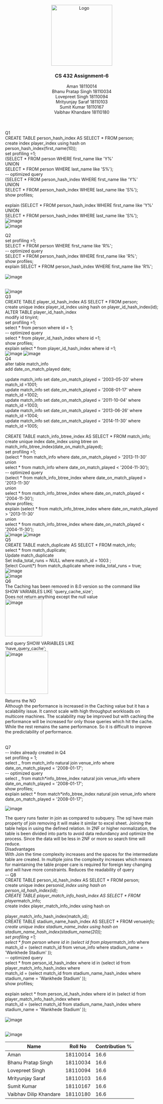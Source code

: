 <!-- PROJECT LOGO -->
<br />
<div align="center">
  <a href="https://github.com/othneildrew/Best-README-Template">
    <img src="https://upload.wikimedia.org/wikipedia/en/thumb/a/a2/IIT_Gandhinagar_Logo.svg/220px-IIT_Gandhinagar_Logo.svg.png" alt="Logo" width="200" height="200">
  </a>

  <h3 align="center">CS 432 Assignment-6</h3>
<div style="list-style: none;">
    <div>Aman 18110014</div>
    <div>Bhanu Pratap Singh 18110034</div>
    <div>Lovepreet Singh 18110094</div>
    <div>Mrityunjay Saraf 18110103</div>
    <div>Sumit Kumar 18110167</div>
    <div>Vaibhav Khandare 18110180</div>
  </div></div>
  <br/>

<br/>
<br/>
Q1
<br/>
CREATE TABLE person_hash_index AS SELECT * FROM person; <br/>
create index player_index using hash on person_hash_index(first_name(10)); <br/>
set profiling =1;  <br/>
(SELECT * FROM person WHERE first_name like 'Y%' <br/>
UNION <br/>
SELECT * FROM person WHERE last_name like 'S%'); <br/>
-- optimized query <br/>
(SELECT * FROM person_hash_index WHERE first_name like 'Y%' <br/>
UNION <br/>
SELECT * FROM person_hash_index WHERE last_name like 'S%'); <br/>
show profiles; <br/>
 <br/>
explain (SELECT * FROM person_hash_index WHERE first_name like 'Y%' <br/>
UNION <br/>
SELECT * FROM person_hash_index WHERE last_name like 'S%');
 <br/>

 <img alt="image" src="https://user-images.githubusercontent.com/94688048/163728647-2a57fcc4-9e6d-4be1-b31e-1409312e3022.jpg">
 <br/>

 <img alt="image" src="https://user-images.githubusercontent.com/94688048/163728648-9bfb6461-156e-47ec-9d2f-8a3deb9a9a6d.jpg">

 <br/>
 
Q2 <br/>
set profiling =1;  <br/>
SELECT * FROM person WHERE first_name like 'R%'; <br/>
-- optimized query <br/>
SELECT * FROM person_hash_index WHERE first_name like 'R%'; <br/>
show profiles; <br/>
explain SELECT * FROM person_hash_index WHERE first_name like 'R%'; <br/>
 <br/>
 <img alt="image" src="https://user-images.githubusercontent.com/94688048/163728661-f4fe20bd-8987-4b80-9e95-035fc28ef3ea.jpg">
 
 <br/>

 <img alt="image" src="https://user-images.githubusercontent.com/94688048/163728667-d45cdfd7-a2db-4c11-84c9-18f2246b0c95.jpg">

<br/>
Q3 <br/>
CREATE TABLE player_id_hash_index AS SELECT * FROM person; <br/>
create unique index player_id_index using hash on player_id_hash_index(id); <br/>
ALTER TABLE player_id_hash_index <br/>
modify id tinyint; <br/>
set profiling =1; <br/>
select * from person where id = 1; <br/>
-- optimized query <br/>
select * from player_id_hash_index where id =1; <br/>
show profiles; <br/>
explain select * from player_id_hash_index where id =1; <br/>
<img alt="image" src="https://user-images.githubusercontent.com/94688048/163728677-f7b1aa89-4aa0-4122-b088-e6844d0ee650.jpg">

 <img alt="image" src="https://user-images.githubusercontent.com/94688048/163728682-b3cccfcf-c689-4db7-95e0-f811bbeffa4f.jpg">

 <br/>
Q4 <br/>
alter table match_info <br/>
add date_on_match_played date; <br/>
 <br/>
update match_info set date_on_match_played = '2003-05-20' where match_id =1001; <br/>
update match_info set date_on_match_played = '2008-01-17' where match_id =1002; <br/>
update match_info set date_on_match_played = '2011-10-04' where match_id =1003; <br/>
update match_info set date_on_match_played = '2013-06-26' where match_id =1004; <br/>
update match_info set date_on_match_played = '2014-11-30' where match_id =1005; <br/>
 <br/>
CREATE TABLE match_info_btree_index AS SELECT * FROM match_info; <br/>
create unique index date_index using btree on  <br/>match_info_btree_index(date_on_match_played); <br/>
set profiling =1; <br/>
(select * from match_info where date_on_match_played > '2013-11-30'  <br/>
union  <br/>
select * from match_info where date_on_match_played < '2004-11-30'); <br/>
-- optimized query <br/>
(select * from match_info_btree_index where date_on_match_played > '2013-11-30' <br/>
union <br/>
select * from match_info_btree_index where date_on_match_played < '2004-11-30'); <br/>
show profiles; <br/>
explain (select * from match_info_btree_index where date_on_match_played > '2013-11-30' <br/>
union <br/>
select * from match_info_btree_index where date_on_match_played < '2004-11-30'); <br/>
<img alt="image" src="https://user-images.githubusercontent.com/94688048/163728270-05872617-bfa1-499a-b13f-d2627ec5b741.jpg">

<img alt="image" src="https://user-images.githubusercontent.com/94688048/163728278-5dcfb79c-8818-45c9-bb22-de0f447d32d4.jpg">

<br/>
Q5 <br/>
CREATE TABLE match_duplicate AS SELECT * FROM match_info; <br/>
select * from match_duplicate; <br/>
Update match_duplicate <br/>
Set india_total_runs = NULL where match_id = 1003 ; <br/>
Select Count(*) from match_duplicate where india_total_runs = true; <br/>
<img alt="image" src="https://user-images.githubusercontent.com/94688048/163728545-3f9b5f1a-141a-4a83-b3b3-07ba17245848.jpg">
 <br/>
 <img alt="image" src="https://user-images.githubusercontent.com/94688048/163728691-b3e35c57-cede-452b-87a2-f6473991f804.jpg">

 <br/>
 Q6 <br/>
The Caching has been removed in 8.0 version so the command like  <br/>
SHOW VARIABLES LIKE 'query_cache_size'; <br/>
Does not return anything except the null value<br/>
<img width="122" alt="image" src="https://user-images.githubusercontent.com/94688048/163728845-5ac7bf25-8fd9-47f2-9cd0-1577a36e1270.png">

and query SHOW VARIABLES LIKE <br/>'have_query_cache'; <br/><img width="141" alt="image" src="https://user-images.githubusercontent.com/94688048/163728867-5d7d70e5-bdbf-4ef1-ac41-e1ae3eeb4157.png">

Returns the NO <br/>
Although the performance is increased in the Caching value but it has a scalability issue. It cannot scale with high throughput workloads on multicore machines. The scalability may be improved but with caching the performance will be increased for only those queries which hit the cache. While the rest remains the same performance. So it is difficult to improve the predictability of performance. <br/>
<br/>
<br/>
Q7 <br/>
-- index already created in Q4 <br/>
set profiling = 1; <br/>
select _ from match_info natural join venue_info where date_on_match_played = '2008-01-17'; <br/>
-- optimized query <br/>
select _ from match*info_btree_index natural join venue_info where date_on_match_played = '2008-01-17'; <br/>
show profiles; <br/>
explain select * from match\*info_btree_index natural join venue_info where <br/>date_on_match_played = '2008-01-17';
<br/>

 <img alt="image" src="https://user-images.githubusercontent.com/94688048/163728557-b0d148cf-4e4f-4afb-8d08-e80cd91a6b55.jpg">

<br/>

The query runs faster in join as compared to subquery. The sql have main property of join removing it will make it similar to excel sheet. Joining the table helps in using the defined relation. In 2NF or higher normalization, the table is been divided into parts to avoid data redundancy and optimize the process. Since the data will be less in 2NF or more so search time will reduce. <br/>
Disadvantages <br/>
With Join the time complexity increases and the spaces for the intermediate table are created. In multiple joins the complexity increases which means for maintaining the table proper care is required for foreign key changing and will have more constraints. Reduces the readability of query <br/>
-- Q8
<br/>
CREATE TABLE person_id_hash_index AS SELECT * FROM person; <br/>
create unique index person*id_index using hash on person_id_hash_index(id); <br/>
CREATE TABLE player_match_info_hash_index AS SELECT * FROM player*match_info; <br/>
create index player_match_info_index using hash on <br/> <br/>player_match_info_hash_index(match_id); <br/>
CREATE TABLE stadium_name_hash_index AS SELECT * FROM venue*info; <br/>
create unique index stadium_name_index using hash on <br/> stadium_name_hash_index(stadium_name(20)); <br/>
set profiling =1; <br/>
select * from person where id in (select id from player*match_info where <br/>
match_id = (select match_id from venue_info where stadium_name = 'Wankhede Stadium' )); <br/>
-- optimized query <br/>
select \* from person_id_hash_index where id in (select id from <br/> player_match_info_hash_index where <br/>
match_id = (select match_id from stadium_name_hash_index where stadium_name = 'Wankhede Stadium' )); <br/>
show profiles; <br/>
<br/>
explain select \* from person_id_hash_index where id in (select id from <br/> player_match_info_hash_index where <br/>
match_id = (select match_id from stadium_name_hash_index where stadium_name = 'Wankhede Stadium' )); <br/>
<br/>
<img alt="image" src="https://user-images.githubusercontent.com/94688048/163728585-f5243b17-1d18-460e-9f52-0659a0b19f54.jpg">

<br/>

<img alt="image" src="https://user-images.githubusercontent.com/94688048/163728590-ac384738-cd4d-41e1-9ac3-3e0ad501ef47.jpg">
<br/>

 <table>
<thead>
<tr>
<th>Name</th>
<th>Roll No</th>
<th>Contribution %</th>
</tr>
</thead>
<tbody>
<tr>
<td>Aman</td>
<td>18110014</td>
<td>16.6</td>
</tr>
<tr>
<td>Bhanu Pratap Singh</td>
<td>18110034</td>
<td>16.6</td>
</tr>
   <tr>
<td>Lovepreet Singh</td>
<td>18110094</td>
<td>16.6</td>
</tr>
    <tr>
<td>Mrityunjay Saraf</td>
<td>18110103</td>
<td>16.6</td>
</tr>
    <tr>
<td>Sumit Kumar</td>
<td>18110167</td>
<td>16.6</td>
</tr>
    <tr>
<td>Vaibhav Dilip Khandare</td>
<td>18110180</td>
<td>16.6</td>
</tr>
</tbody>
</table>
